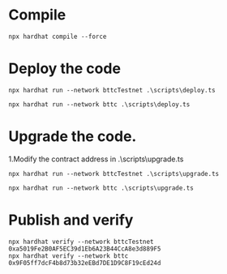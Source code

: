 # Compile
```shell
npx hardhat compile --force
```

# Deploy the code

```shell
npx hardhat run --network bttcTestnet .\scripts\deploy.ts
```

```shell
npx hardhat run --network bttc .\scripts\deploy.ts
```

# Upgrade the code.
1.Modify the contract address in .\scripts\upgrade.ts 

```shell
npx hardhat run --network bttcTestnet .\scripts\upgrade.ts
```

```shell
npx hardhat run --network bttc .\scripts\upgrade.ts
```

# Publish and verify
```shell
npx hardhat verify --network bttcTestnet 0xa5019Fe2B0AF5EC39d1Eb6A23B44CcA8e3d889F5
npx hardhat verify --network bttc 0x9F05ff7dcF4b8d73b32eEBd7DE1D9C8F19cEd24d
```